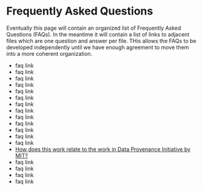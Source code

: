 # Frequently Asked Questions

Eventually this page will contain an organized list of Frequently Asked Questions (FAQs).
In the meantime it will contain a list of links to adjacent files 
which are one question and answer per file.
THis allows the FAQs to be developed independently until we have enough agreement 
to move them into a more coherent organization.

- faq link
- faq link
- faq link
- faq link
- faq link
- faq link
- faq link
- faq link
- faq link
- faq link
- faq link
- faq link
- faq link
- [How does this work relate to the work in Data Provenance Initiative by MIT?](./faq14.md)
- faq link
- faq link
- faq link
- faq link


